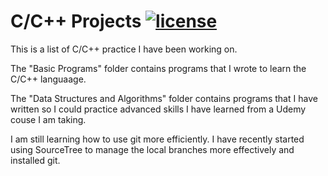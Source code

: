 # C/C++ Projects [![license](https://img.shields.io/github/license/DAVFoundation/captain-n3m0.svg?style=flat-square)](https://github.com/subhamb123/C-Projects/blob/master/LICENSE)

This is a list of C/C++ practice I have been working on. 

The "Basic Programs" folder contains programs that I wrote to learn the C/C++ languaage. 

The "Data Structures and Algorithms" folder contains programs that I have written so I could practice advanced skills I have learned from a Udemy couse I am taking.

I am still learning how to use git more efficiently. I have recently started using SourceTree to manage the local branches more effectively and installed git. 
